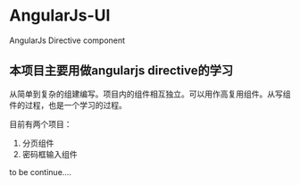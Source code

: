# AngularJs-UI
AngularJs Directive component

本项目主要用做angularjs directive的学习
--
从简单到复杂的组建编写。项目内的组件相互独立。可以用作高复用组件。从写组件的过程，也是一个学习的过程。

目前有两个项目：
1. 分页组件
2. 密码框输入组件

to be continue....
